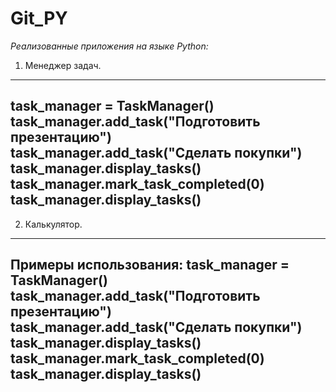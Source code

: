 # Git_PY
*Реализованные приложения на языке Python:*

1. Менеджер задач.
---
task_manager = TaskManager()
task_manager.add_task("Подготовить презентацию")
task_manager.add_task("Сделать покупки")
task_manager.display_tasks()
task_manager.mark_task_completed(0)
task_manager.display_tasks()
---

2. Калькулятор.
---
Примеры использования:
task_manager = TaskManager()
task_manager.add_task("Подготовить презентацию")
task_manager.add_task("Сделать покупки")
task_manager.display_tasks()
task_manager.mark_task_completed(0)
task_manager.display_tasks()
---
